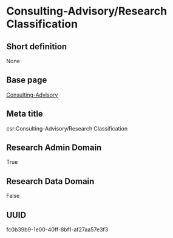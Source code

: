 # Consulting-Advisory/Research Classification
## Short definition
None
## Base page
[Consulting-Advisory](../Objects/Consulting-Advisory.md)
## Meta title
csr:Consulting-Advisory/Research Classification
## Research Admin Domain
True
## Research Data Domain
False
## UUID
fc0b39b9-1e00-40ff-8bf1-af27aa57e3f3
